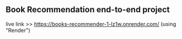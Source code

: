 ## Book Recommendation end-to-end project

live link >> https://books-recommender-1-lz1w.onrender.com/ (using "Render")